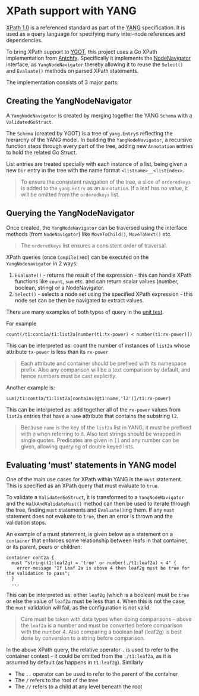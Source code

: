 <!--
SPDX-FileCopyrightText: 2020-present Open Networking Foundation <info@opennetworking.org>

SPDX-License-Identifier: Apache-2.0
-->

# XPath support with YANG

[XPath 1.0] is a referenced standard as part of the [YANG] specification. It is
used as a query language for specifying many inter-node references and
dependencies.

To bring XPath support to [YGOT], this project uses a Go XPath implementation
from [Antchfx]. Specifically it implements the [NodeNavigator] interface, as
`YangNodeNavigator` thereby allowing it to reuse the `Select()` and `Evaluate()`
methods on parsed XPath statements.

The implementation consists of 3 major parts:

## Creating the YangNodeNavigator
A `YangNodeNavigator` is created by merging together the YANG `Schema` with 
a `ValidatedGoStruct`.

The `Schema` (created by YGOT) is a tree of `yang.Entry`s reflecting the
hierarchy of the YANG model. In building the `YangNodeNavigator`, a recursive
function steps through every part of the tree, adding new `Annotation`
entries to hold the related Go Struct.

List entries are treated specially with each instance of a list, being given
a new `Dir` entry in the tree with the name format `<listname>__<listindex>`.

> To ensure the consistent navigation of the tree, a slice of `orderedkeys` is
> added to the `yang.Entry` as an `Annotation`. If a leaf has no value, it will
> be omitted from the `orderedkeys` list. 

## Querying the YangNodeNavigator
Once created, the `YangNodeNavigator` can be traversed using the interface
methods (from `NodeNavigator`) like `MoveToChild()`, `MoveToNext()` etc.

> The `orderedkeys` list ensures a consistent order of traversal.

XPath queries (once `Compile()`ed) can be executed on the `YangNodenavigator` in
2 ways:

1) `Evaluate()` - returns the result of the expression - this can handle XPath
    functions like `count`, `sum` etc. and can return scalar values (number,
    boolean, string) or a NodeNavigator.
2) `Select()` - selects a node set using the specified XPath expression - this
    node set can be then be navigated to extract values.

There are many examples of both types of query in the
[unit test](../../modelplugin/testdevice-2.0.0/testdevice_2_0_0/xpath_test.go).

For example
```
count(/t1:cont1a/t1:list2a[number(t1:tx-power) < number(t1:rx-power)])
```
This can be interpreted as: count the number of instances of `list2a` whose
attribute `tx-power` is less than its `rx-power`.

> Each attribute and container should be prefixed with its namespace prefix.
> Also any comparison will be a text comparison by default, and hence numbers
> must be cast explicitly.

Another example is:
```
sum(/t1:cont1a/t1:list2a[contains(@t1:name,'l2')]/t1:rx-power)
```
This can be interpreted as: add together all of the `rx-power` values from
`list2a` entries that have a `name` attribute that contains the substring `l2`.

> Because `name` is the key of the `list2a` list in YANG, it must be prefixed
> with `@` when referring to it. Also text strings should be wrapped in
> single quotes. Predicates are given in `[]` and any number can be given,
> allowing querying of double keyed lists.

## Evaluating 'must' statements in YANG model
One of the main use cases for XPath within YANG is the `must` statement.
This is specified as an XPath query that must evaluate to `true`.

To validate a `ValidatedGoStruct`, it is transformed to a `YangNodeNavigator`
and the `WalkAndValidateMust()` method can then be used to iterate through
the tree, finding `must` statements and `Evaluate()`ing them. If any `must`
statement does not evaluate to `true`, then an error is thrown and the
validation stops.

An example of a must statement, is given below as a statement on a `container`
that enforces some relationship between leafs in that container, or its
parent, peers or children:
```
container cont2a {
  must "string(t1:leaf2g) = 'true' or number(./t1:leaf2a) < 4" {
    error-message "If Leaf 2a is above 4 then leaf2g must be true for the validation to pass";
  }
  ...
```

This can be interpreted as:
either `leaf2g` (which is a boolean) must be `true` or else the value of `leaf2a`
must be less than `4`. When this is not the case, the `must` validation will fail,
as the configuration is not valid.

> Care must be taken with data types when doing comparisons - above the `leaf2a`
> is a number and must be converted before comparison with the number 4. Also
> comparing a boolean leaf (leaf2g) is best done by conversion to a string
> before comparison.

In the above XPath query, the relative operator `.` is used to refer to the
container context - it could be omitted from the `./t1:leaf2a`, as it is assumed
by default (as happens in `t1:leaf2g`). Similarly

* The `..` operator can be used to refer to the parent of the container
* The `/` refers to the root of the tree
* The `//` refers to a child at any level beneath the root


[XPath 1.0]: https://www.w3.org/TR/1999/REC-xpath-19991116/
[YANG]: https://datatracker.ietf.org/doc/html/rfc6020#section-6.4
[YGOT]: https://github.com/openconfig/ygot
[Antchfx]: github.com/antchfx/xpath
[NodeNavigator]: https://github.com/antchfx/xpath/blob/696d1234f878e2c59321bb58cbc838250b1191e0/xpath.go#L32

